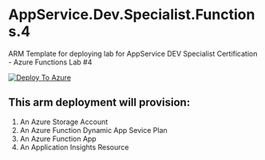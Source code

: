 # AppService.Dev.Specialist.Functions.4
ARM Template for deploying lab for AppService DEV Specialist Certification - Azure Functions Lab #4

[![Deploy To Azure](https://aka.ms/deploytoazurebutton)](https://portal.azure.com/#create/Microsoft.Template/uri/https%3A%2F%2Fraw.githubusercontent.com%2Fbenperk%2FAzureFunctionConsumer%2Fmaster%2FlabFiles%2FAppService.Dev.Specialist.Functions.4%2Fazuredeploy.json)

## This arm deployment will provision:

1.	An Azure Storage Account
2.	An Azure Function Dynamic App Sevice Plan
3.	An Azure Function App
4.	An Application Insights Resource
